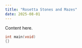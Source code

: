 ```yaml
---
title: "Rosetta Stones and Mazes"
date: 2025-08-01
---
```


Content here.

```c++
int main(void)
{}
```
